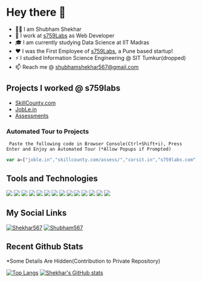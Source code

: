 
# Hey there 👋
- 🙋‍♂️ I am  Shubham Shekhar
- 🔭 I work at [s759Labs](https://s759labs.com) as Web Developer
- 🎓 I am currently studying Data Science at IIT Madras
- ❤️ I was the First Employee of [s759Labs](https://s759labs.com), a Pune based startup! 
- ⚡ I studied Information Science Engineering @ SIT Tumkur(dropped)
- 📫 Reach me @ shubhamshekhar567@gmail.com


## Projects I worked @ s759labs
- [SkillCounty.com](https://skillcounty.com)
- [JobLe.in](https://joble.in)
- [Assessments](https://www.skillcounty.com/assess/)

### Automated Tour to Projects
` Paste the following code in Browser Console(Ctrl+Shift+i), Press Enter and Enjoy an Automated Tour (*Allow Popups if Prompted)`
```Javascript
var a=["joble.in","skillcounty.com/assess/","corsit.in","s759labs.com","skillcounty.com"];var f=()=>{a.length?window.open("http://"+a.shift(),"_blank"):clearInterval(t)};f()();var t=setInterval(f,7000);
```


## Tools and Technologies
![](https://img.shields.io/badge/-ReactJs-informational?style=flat&logo=react&logoColor=white&color=1A1B27)
![](https://img.shields.io/badge/-Javascript-informational?style=flat&logo=javascript&logoColor=white&color=1A1B27)
![](https://img.shields.io/badge/-Python-informational?style=flat&logo=python&logoColor=white&color=1A1B27)
![](https://img.shields.io/badge/-Shell_Script-informational?style=flat&logo=shell&logoColor=white&color=1A1B27)
![](https://img.shields.io/badge/-SQL-informational?style=flat&logo=mysql&logoColor=white&color=1A1B27)
![](https://img.shields.io/badge/-MongoDB-informational?style=flat&logo=mongodb&logoColor=white&color=1A1B27)
![](https://img.shields.io/badge/-Redux-informational?style=flat&logo=redux&logoColor=white&color=1A1B27)
![](https://img.shields.io/badge/-Java-informational?style=flat&logo=java&logoColor=white&color=1A1B27)
![](https://img.shields.io/badge/-Typescript-informational?style=flat&logo=typescript&logoColor=white&color=1A1B27)
![](https://img.shields.io/badge/-C++-informational?style=flat&logo=c&logoColor=white&color=1A1B27)
![](https://img.shields.io/badge/-WebAPIs-informational?style=flat&logo=rest&logoColor=white&color=1A1B27)
![](https://img.shields.io/badge/-NextJs-informational?style=flat&logo=vercel&logoColor=white&color=1A1B27)
![](https://img.shields.io/badge/-nginx-informational?style=flat&logo=nginx&logoColor=white&color=1A1B27)
![](https://img.shields.io/badge/-WebStorm-informational?style=flat&logo=webstorm&logoColor=white&color=1A1B27)

## My Social Links
<!--[![Linkedin](https://i.stack.imgur.com/gVE0j.png) Shubham567](https://www.linkedin.com/in/shubham567) -->
[![Shekhar567](https://img.shields.io/badge/-Shekhar567-informational?style=flat&logo=linkedin&logoColor=white&color=1A1B27)](https://www.linkedin.com/in/shekhar567)
[![Shubham567](https://img.shields.io/badge/-Shubham567-informational?style=flat&logo=facebook&logoColor=white&color=1A1B27)](https://www.fb.com/shubham567)

## Recent Github Stats
*Some Details Are Hidden(Contribution to Private Repository)


[![Top Langs](https://github-readme-stats.vercel.app/api/top-langs/?username=shubham567&theme=tokyonight&count_private=true&layout=compact&langs_count=8)](https://github.com/Shubham567/)
[![Shekhar's GitHub stats](https://github-readme-stats.vercel.app/api?username=shubham567&theme=tokyonight&count_private=true&show_icons=true)](https://github.com/Shubham567/)


